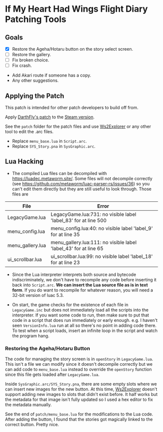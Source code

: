 # If My Heart Had Wings Flight Diary Patching Tools

## Goals

- [x] Restore the Ageha/Hotaru button on the story select screen.
- [ ] Restore the gallery.
- [ ] Fix broken choice.
- [ ] Fix crash.
- Add Akari route if someone has a copy.
- Any other suggestions.

## Applying the Patch

This patch is intended for other patch developers to build off from.

Apply [DarthFly's patch](https://www.reddit.com/r/IMHHW/comments/10ul2nc/if_my_heart_had_wings_flight_diary_restoration/) to the [Steam version](https://vndb.org/r58996).

See the `patch` folder for the patch files and use [Ws2Explorer](../Ws2Explorer) or any other tool to edit the .arc files.

- Replace `menu_base.lua` in `Script.arc`.
- Replace `SYS_Story.pna` in `SysGraphic.arc`.

## Lua Hacking

- The compiled Lua files can be decompiled with <https://luadec.metaworm.site/>. Some files will not decompile correctly (see <https://github.com/metaworm/luac-parser-rs/issues/36>) so you can't edit them directly but they are still useful to look through. Those files are

| File | Error |
|------|-------|
| LegacyGame.lua   | LegacyGame.lua:731: no visible label 'label_83' for <goto> at line 500  |
| menu_config.lua  | menu_config.lua:40: no visible label 'label_9' for <goto> at line 35    |
| menu_gallery.lua | menu_gallery.lua:111: no visible label 'label_43' for <goto> at line 65 |
| ui_scrollbar.lua | ui_scrollbar.lua:99: no visible label 'label_18' for <goto> at line 23  |

- Since the Lua interpreter interprets both source and bytecode indiscriminately, we don't have to recompile any code before inserting it back into `Script.arc`. **We can insert the Lua source file as is in text form**. If you do want to recompile for whatever reason, you will need a 32-bit version of luac 5.3.

- On start, the game checks for the existence of each file in `LegacyGame.inc` but does not immediately load all the scripts into the interpreter. If you want some code to run, then make sure to put that code in a script that does run immediately or early enough. e.g. I haven't seen `VersionInfo.lua` run at all so there's no point in adding code there. To test when a script loads, insert an infinite loop in the script and watch the program hang.

### Restoring the Ageha/Hotaru Button

The code for managing the story screen is in `openStory` in `LegacyGame.lua`. This isn't a file we can modify since it doesn't decompile correctly but we can add code to `menu_base.lua` instead to override the `openStory` function since this file gets loaded after `LegacyGame.lua`.

Inside `SysGraphic.arc/SYS_Story.pna`, there are some empty slots where we can insert new images for the new button. At this time, [Ws2Explorer](../Ws2Explorer) doesn't support adding new images to slots that didn't exist before. It half works but the metadata for that image isn't fully updated so I used a hex editor to fix the metadata manually.

See the end of `patch/menu_base.lua` for the modifications to the Lua code. After adding the button, I found that the stories got magically linked to the correct button. Pretty nice.
